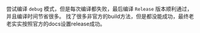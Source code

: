 尝试编译 `debug` 模式，但是每次编译都失败，最后编译 `Release` 版本顺利通过，并且编译时间节省很多。
找了很多非官方的build方法，但是都没能成功，最终老老实实按照官方的docs设置release成功。
